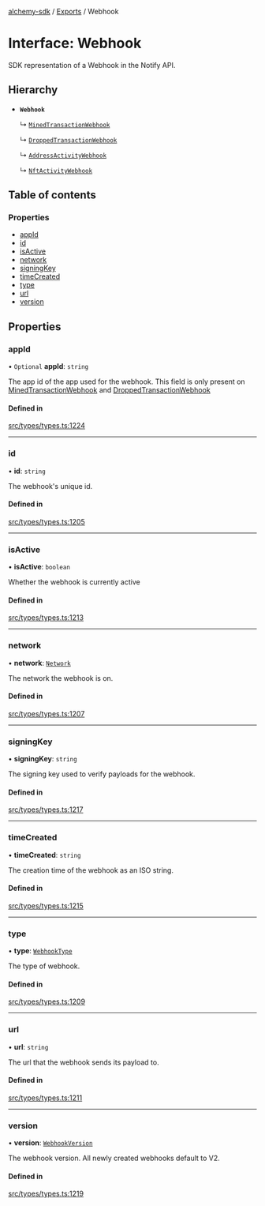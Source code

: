 [alchemy-sdk](../README.md) / [Exports](../modules.md) / Webhook

# Interface: Webhook

SDK representation of a Webhook in the Notify API.

## Hierarchy

- **`Webhook`**

  ↳ [`MinedTransactionWebhook`](MinedTransactionWebhook.md)

  ↳ [`DroppedTransactionWebhook`](DroppedTransactionWebhook.md)

  ↳ [`AddressActivityWebhook`](AddressActivityWebhook.md)

  ↳ [`NftActivityWebhook`](NftActivityWebhook.md)

## Table of contents

### Properties

- [appId](Webhook.md#appid)
- [id](Webhook.md#id)
- [isActive](Webhook.md#isactive)
- [network](Webhook.md#network)
- [signingKey](Webhook.md#signingkey)
- [timeCreated](Webhook.md#timecreated)
- [type](Webhook.md#type)
- [url](Webhook.md#url)
- [version](Webhook.md#version)

## Properties

### appId

• `Optional` **appId**: `string`

The app id of the app used for the webhook. This field is only present on
[MinedTransactionWebhook](MinedTransactionWebhook.md) and [DroppedTransactionWebhook](DroppedTransactionWebhook.md)

#### Defined in

[src/types/types.ts:1224](https://github.com/alchemyplatform/alchemy-sdk-js/blob/3091a11/src/types/types.ts#L1224)

___

### id

• **id**: `string`

The webhook's unique id.

#### Defined in

[src/types/types.ts:1205](https://github.com/alchemyplatform/alchemy-sdk-js/blob/3091a11/src/types/types.ts#L1205)

___

### isActive

• **isActive**: `boolean`

Whether the webhook is currently active

#### Defined in

[src/types/types.ts:1213](https://github.com/alchemyplatform/alchemy-sdk-js/blob/3091a11/src/types/types.ts#L1213)

___

### network

• **network**: [`Network`](../enums/Network.md)

The network the webhook is on.

#### Defined in

[src/types/types.ts:1207](https://github.com/alchemyplatform/alchemy-sdk-js/blob/3091a11/src/types/types.ts#L1207)

___

### signingKey

• **signingKey**: `string`

The signing key used to verify payloads for the webhook.

#### Defined in

[src/types/types.ts:1217](https://github.com/alchemyplatform/alchemy-sdk-js/blob/3091a11/src/types/types.ts#L1217)

___

### timeCreated

• **timeCreated**: `string`

The creation time of the webhook as an ISO string.

#### Defined in

[src/types/types.ts:1215](https://github.com/alchemyplatform/alchemy-sdk-js/blob/3091a11/src/types/types.ts#L1215)

___

### type

• **type**: [`WebhookType`](../enums/WebhookType.md)

The type of webhook.

#### Defined in

[src/types/types.ts:1209](https://github.com/alchemyplatform/alchemy-sdk-js/blob/3091a11/src/types/types.ts#L1209)

___

### url

• **url**: `string`

The url that the webhook sends its payload to.

#### Defined in

[src/types/types.ts:1211](https://github.com/alchemyplatform/alchemy-sdk-js/blob/3091a11/src/types/types.ts#L1211)

___

### version

• **version**: [`WebhookVersion`](../enums/WebhookVersion.md)

The webhook version. All newly created webhooks default to V2.

#### Defined in

[src/types/types.ts:1219](https://github.com/alchemyplatform/alchemy-sdk-js/blob/3091a11/src/types/types.ts#L1219)
